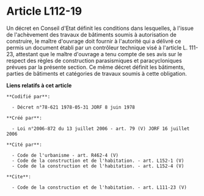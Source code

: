 # Article L112-19

Un décret en Conseil d'Etat définit les conditions dans lesquelles, à l'issue de l'achèvement des travaux de bâtiments soumis
à autorisation de construire, le maître d'ouvrage doit fournir à l'autorité qui a délivré ce permis un document établi par un
contrôleur technique visé à l'article L. 111-23, attestant que le maître d'ouvrage a tenu compte de ses avis sur le respect
des règles de construction parasismiques et paracycloniques prévues par la présente section. Ce même décret définit les
bâtiments, parties de bâtiments et catégories de travaux soumis à cette obligation.

**Liens relatifs à cet article**

	**Codifié par**:

	  - Décret n°78-621 1978-05-31 JORF 8 juin 1978

	**Créé par**:

	  - Loi n°2006-872 du 13 juillet 2006 - art. 79 (V) JORF 16 juillet 2006

	**Cité par**:

	  - Code de l'urbanisme - art. R462-4 (V)
	  - Code de la construction et de l'habitation. - art. L152-1 (V)
	  - Code de la construction et de l'habitation. - art. L152-4 (V)

	**Cite**:

	  - Code de la construction et de l'habitation. - art. L111-23 (V)
